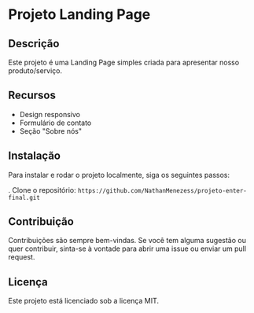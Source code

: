 # Projeto Landing Page

## Descrição

Este projeto é uma Landing Page simples criada para apresentar nosso produto/serviço. 

## Recursos

- Design responsivo
- Formulário de contato
- Seção "Sobre nós"

## Instalação

Para instalar e rodar o projeto localmente, siga os seguintes passos:

. Clone o repositório: `https://github.com/NathanMenezess/projeto-enter-final.git`


## Contribuição

Contribuições são sempre bem-vindas. Se você tem alguma sugestão ou quer contribuir, sinta-se à vontade para abrir uma issue ou enviar um pull request.

## Licença

Este projeto está licenciado sob a licença MIT.
